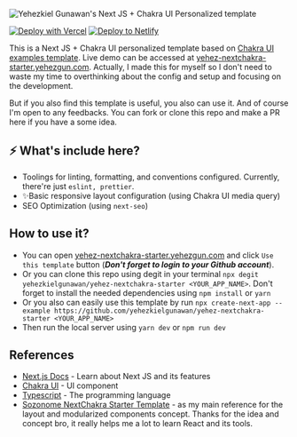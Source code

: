 ![Yehezkiel Gunawan's Next JS + Chakra UI Personalized template](https://socialify.git.ci/yehezkielgunawan/yehezgun.com/image?description=1&descriptionEditable=Yehezkiel%20Gunawan%27s%20personalized%20Next%20JS%20%2B%20Chakra%20UI%20starter%20template&font=KoHo&logo=https%3A%2F%2Fres.cloudinary.com%2Fyehez%2Fimage%2Fupload%2Fv1630902976%2FAssassination_Classroom_-_Koro-sensei_smiling_head_fwpndi.svg&owner=1&pattern=Circuit%20Board&theme=Dark)

[![Deploy with Vercel](https://vercel.com/button)](https://vercel.com/import/git?s=https://github.com/yehezkielgunawan/yehez-nextchakra-starter) [![Deploy to Netlify](https://www.netlify.com/img/deploy/button.svg)](https://app.netlify.com/start/deploy?repository=https://github.com/yehezkielgunawan/yehez-nextchakra-starter)

This is a Next JS + Chakra UI personalized template based on [Chakra UI examples template](https://github.com/vercel/next.js/tree/canary/examples/with-chakra-ui-typescript). Live demo can be accessed at [yehez-nextchakra-starter.yehezgun.com](https://yehez-nextchakra-starter.yehezgun.com). Actually, I made this for myself so I don't need to waste my time to overthinking about the config and setup and focusing on the development.

But if you also find this template is useful, you also can use it. And of course I'm open to any feedbacks. You can fork or clone this repo and make a PR here if you have a some idea.

## ⚡ What's include here?

- Toolings for linting, formatting, and conventions configured.
  Currently, there're just `eslint, prettier`.
- ✨Basic responsive layout configuration (using Chakra UI media query)
- SEO Optimization (using `next-seo`)

## How to use it?

- You can open [yehez-nextchakra-starter.yehezgun.com](https://yehez-nextchakra-starter.yehezgun.com) and click `Use this template` button (**_Don't forget to login to your Github account_**).
- Or you can clone this repo using degit in your terminal `npx degit yehezkielgunawan/yehez-nextchakra-starter <YOUR_APP_NAME>`. Don't forget to install the needed dependencies using `npm install` or `yarn`
- Or you also can easily use this template by run `npx create-next-app --example https://github.com/yehezkielgunawan/yehez-nextchakra-starter <YOUR_APP_NAME>`
- Then run the local server using `yarn dev` or `npm run dev`

## References

- [Next.js Docs](https://nextjs.org/docs/getting-started) - Learn about Next JS and its features
- [Chakra UI](https://chakra-ui.com/) - UI component
- [Typescript](https://www.typescriptlang.org/) - The programming language
- [Sozonome NextChakra Starter Template](https://github.com/sozonome/nextchakra-starter) - as my main reference for the layout and modularized components concept. Thanks for the idea and concept bro, it really helps me a lot to learn React and its tools.
